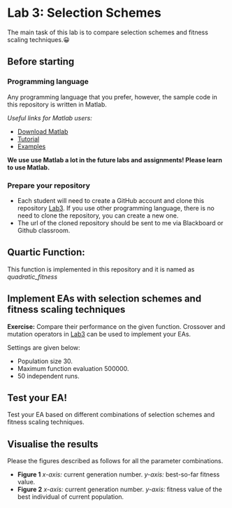 # Lab 3: Selection Schemes

The main task of this lab is to compare selection schemes and fitness scaling techniques.:grinning:


## Before starting

### Programming language
Any programming language that you prefer, however, the sample code in this repository is written in Matlab.

*Useful links for Matlab users:*
* [Download Matlab](https://lib.sustech.edu.cn/gjyrj_116/list.htm)
* [Tutorial](https://ww2.mathworks.cn/support/learn-with-matlab-tutorials.html)
* [Examples](https://ww2.mathworks.cn/help/examples.html)

**We use use Matlab a lot in the future labs and assignments! Please learn to use Matlab.**

### Prepare your repository
* Each student will need to create a GitHub account and clone this repository [Lab3](https://github.com/SUSTech-EC2022/lab3). If you use other programming language, there is no need to clone the repository, you can create a new one.
* The url of the cloned repository should be sent to me via Blackboard or Github classroom.

## Quartic Function:
This function is implemented in this repository and it is named as *quadratic_fitness*


## Implement EAs with selection schemes and fitness scaling techniques
**Exercise:** Compare their performance on the given function. Crossover and mutation operators in [Lab3](https://github.com/SUSTech-EC2022/lab2) can be used to implement your EAs.

Settings are given below:
* Population size 30.
* Maximum function evaluation 500000.
* 50 independent runs.

## Test your EA!
Test your EA based on different combinations of selection schemes and fitness scaling techniques. 

## Visualise the results
Please the figures described as follows for all the parameter combinations.
* **Figure 1** *x-axis:* current generation number. *y-axis:* best-so-far fitness value.
* **Figure 2** *x-axis:* current generation number. *y-axis:* fitness value of the best individual of current population.

